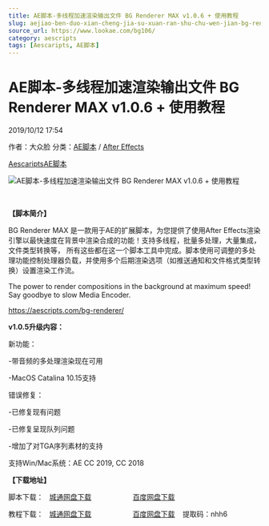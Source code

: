 ```yaml
---
title: AE脚本-多线程加速渲染输出文件 BG Renderer MAX v1.0.6 + 使用教程
slug: aejiao-ben-duo-xian-cheng-jia-su-xuan-ran-shu-chu-wen-jian-bg-renderer-max-v1-0-6-shi-yong-jiao-cheng
source_url: https://www.lookae.com/bg106/
category: aescripts
tags: [Aescaripts, AE脚本]
---
```

# AE脚本-多线程加速渲染输出文件 BG Renderer MAX v1.0.6 + 使用教程

2019/10/12 17:54

作者：大众脸
分类：[AE脚本](https://www.lookae.com/after-effects/aescripts/) / [After Effects](https://www.lookae.com/after-effects/)

[Aescaripts](https://www.lookae.com/tag/aescaripts/)[AE脚本](https://www.lookae.com/tag/ae%e8%84%9a%e6%9c%ac/)

![AE脚本-多线程加速渲染输出文件 BG Renderer MAX v1.0.6 + 使用教程](https://www.lookae.com/wp-content/uploads/2019/06/BG-Renderer-MAX.jpg "AE脚本-多线程加速渲染输出文件 BG Renderer MAX v1.0.6 + 使用教程-LookAE.com")

﻿

**【脚本简介】**

BG Renderer MAX 是一款用于AE的扩展脚本，为您提供了使用After Effects渲染引擎以最快速度在背景中渲染合成的功能！支持多线程，批量多处理，大量集成，文件类型转换等， 所有这些都在这一个脚本工具中完成。脚本使用可调整的多处理功能控制处理器负载，并使用多个后期渲染选项（如推送通知和文件格式类型转换）设置渲染工作流。

The power to render compositions in the background at maximum speed! Say goodbye to slow Media Encoder.

https://aescripts.com/bg-renderer/

**v1.0.5升级内容：**

新功能：

-带音频的多处理渲染现在可用

-MacOS Catalina 10.15支持

错误修复：

-已修复现有问题

-已修复呈现队列问题

-增加了对TGA序列素材的支持

支持Win/Mac系统：AE CC 2019, CC 2018

**【下载地址】**

脚本下载：   [城通网盘下载](https://tc5.us/file/680462-402468492)                     [百度网盘下载](https://pan.baidu.com/s/1RXX1xgxhTJR7MBRwTpSe2w)

教程下载：   [城通网盘下载](https://lookae.ctfile.com/fs/680462-382928723)                     [百度网盘下载](https://pan.baidu.com/s/10YiohKtR7foX9pUVqR90RA)    提取码：nhh6
